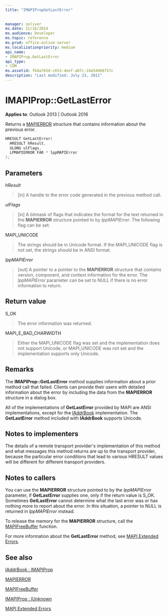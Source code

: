 ```yaml
---
title: "IMAPIPropGetLastError"
 
 
manager: soliver
ms.date: 11/16/2014
ms.audience: Developer
ms.topic: reference
ms.prod: office-online-server
ms.localizationpriority: medium
api_name:
- IMAPIProp.GetLastError
api_type:
- COM
ms.assetid: f64a765d-c653-4eef-a0fc-24a54968757c
description: "Last modified: July 23, 2011"
---
```


# IMAPIProp::GetLastError

  
  
**Applies to**: Outlook 2013 | Outlook 2016 
  
Returns a [MAPIERROR](mapierror.md) structure that contains information about the previous error. 
  
```cpp
HRESULT GetLastError(
  HRESULT hResult,
  ULONG ulFlags,
  LPMAPIERROR FAR * lppMAPIError
);
```

## Parameters

 _hResult_
  
> [in] A handle to the error code generated in the previous method call.
    
 _ulFlags_
  
> [in] A bitmask of flags that indicates the format for the text returned in the **MAPIERROR** structure pointed to by  _lppMAPIError_. The following flag can be set:
    
MAPI_UNICODE 
  
> The strings should be in Unicode format. If the MAPI_UNICODE flag is not set, the strings should be in ANSI format.
    
 _lppMAPIError_
  
> [out] A pointer to a pointer to the **MAPIERROR** structure that contains version, component, and context information for the error. The  _lppMAPIError_ parameter can be set to NULL if there is no error information to return. 
    
## Return value

S_OK 
  
> The error information was returned.
    
MAPI_E_BAD_CHARWIDTH 
  
> Either the MAPI_UNICODE flag was set and the implementation does not support Unicode, or MAPI_UNICODE was not set and the implementation supports only Unicode.
    
## Remarks

The **IMAPIProp::GetLastError** method supplies information about a prior method call that failed. Clients can provide their users with detailed information about the error by including the data from the **MAPIERROR** structure in a dialog box. 
  
All of the implementations of **GetLastError** provided by MAPI are ANSI implementations, except for the [IAddrBook](iaddrbookimapiprop.md) implementation. The **GetLastError** method included with **IAddrBook** supports Unicode. 
  
## Notes to implementers

The details of a remote transport provider's implementation of this method and what messages this method returns are up to the transport provider, because the particular error conditions that lead to various HRESULT values will be different for different transport providers.
  
## Notes to callers

You can use the **MAPIERROR** structure pointed to by the  _lppMAPIError_ parameter, if **GetLastError** supplies one, only if the return value is S_OK. Sometimes **GetLastError** cannot determine what the last error was or has nothing more to report about the error. In this situation, a pointer to NULL is returned in  _lppMAPIError_ instead. 
  
To release the memory for the **MAPIERROR** structure, call the [MAPIFreeBuffer](mapifreebuffer.md) function. 
  
For more information about the **GetLastError** method, see [MAPI Extended Errors](mapi-extended-errors.md).
  
## See also



[IAddrBook : IMAPIProp](iaddrbookimapiprop.md)
  
[MAPIERROR](mapierror.md)
  
[MAPIFreeBuffer](mapifreebuffer.md)
  
[IMAPIProp : IUnknown](imapipropiunknown.md)


[MAPI Extended Errors](mapi-extended-errors.md)

